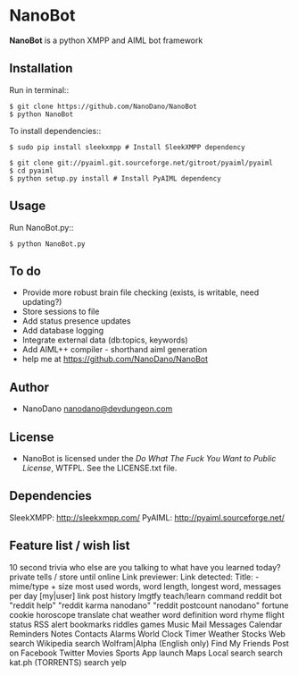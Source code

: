 NanoBot
=====

**NanoBot** is a python XMPP and AIML bot framework


Installation
-----

Run in terminal::

	$ git clone https://github.com/NanoDano/NanoBot
	$ python NanoBot

To install dependencies::
	
	$ sudo pip install sleekxmpp # Install SleekXMPP dependency
	
	$ git clone git://pyaiml.git.sourceforge.net/gitroot/pyaiml/pyaiml
	$ cd pyaiml
	$ python setup.py install # Install PyAIML dependency
	

Usage
-----

Run NanoBot.py::

    $ python NanoBot.py

	
To do
-----

- Provide more robust brain file checking (exists, is writable, need updating?)
- Store sessions to file
- Add status presence updates
- Add database logging
- Integrate external data (db:topics, keywords)
- Add AIML++ compiler - shorthand aiml generation
- help me at https://github.com/NanoDano/NanoBot

Author
-----

* NanoDano <nanodano@devdungeon.com>

License
-----

* NanoBot is licensed under the *Do What The Fuck You Want to Public License*, WTFPL. See the LICENSE.txt file.



Dependencies
------
SleekXMPP: http://sleekxmpp.com/
PyAIML: http://pyaiml.sourceforge.net/



Feature list / wish list
-----
10 second trivia
who else are you talking to
what have you learned today?
private tells / store until online
Link previewer: Link detected: Title: - mime/type + size
most used words, word length, longest word, messages per day
[my|user] link post history
lmgtfy
teach/learn command
reddit bot
"reddit help"
"reddit karma nanodano"
"reddit postcount nanodano"
fortune cookie
horoscope
translate
chat
weather
word definition
word rhyme
flight status
RSS alert
bookmarks
riddles
games
Music
Mail
Messages
Calendar
Reminders
Notes
Contacts
Alarms
World Clock
Timer
Weather
Stocks
Web search
Wikipedia search
Wolfram|Alpha (English only)
Find My Friends
Post on Facebook
Twitter
Movies
Sports
App launch
Maps
Local search
search kat.ph (TORRENTS)
search yelp